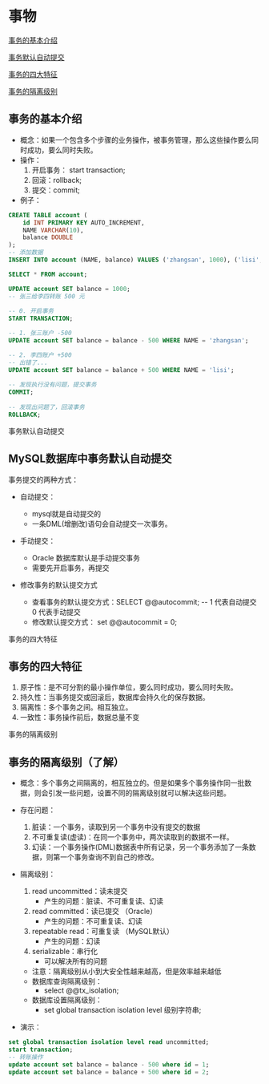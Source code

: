 # 事物

[事务的基本介绍](#事务的基本介绍)

[事务默认自动提交](#事务默认自动提交)

[事务的四大特征](#事务的四大特征)

[事务的隔离级别](#事务的隔离级别)

## 事务的基本介绍

- 概念：如果一个包含多个步骤的业务操作，被事务管理，那么这些操作要么同时成功，要么同时失败。
- 操作：
  1. 开启事务： start transaction;
  2.  回滚：rollback;
  3. 提交：commit;
-  例子：

```sql
CREATE TABLE account (
    id INT PRIMARY KEY AUTO_INCREMENT,
    NAME VARCHAR(10),
    balance DOUBLE
);
-- 添加数据
INSERT INTO account (NAME, balance) VALUES ('zhangsan', 1000), ('lisi', 1000);

SELECT * FROM account;

UPDATE account SET balance = 1000;
-- 张三给李四转账 500 元
		
-- 0. 开启事务
START TRANSACTION;

-- 1. 张三账户 -500		
UPDATE account SET balance = balance - 500 WHERE NAME = 'zhangsan';

-- 2. 李四账户 +500
-- 出错了...
UPDATE account SET balance = balance + 500 WHERE NAME = 'lisi';
		
-- 发现执行没有问题，提交事务
COMMIT;
		
-- 发现出问题了，回滚事务
ROLLBACK;
```

<a id=事务默认自动提交>事务默认自动提交</a>

## MySQL数据库中事务默认自动提交

事务提交的两种方式：

- 自动提交：
  - mysql就是自动提交的
  - 一条DML(增删改)语句会自动提交一次事务。
- 手动提交：
  - Oracle 数据库默认是手动提交事务
  - 需要先开启事务，再提交

- 修改事务的默认提交方式
  - 查看事务的默认提交方式：SELECT @@autocommit; -- 1 代表自动提交  0 代表手动提交
  - 修改默认提交方式： set @@autocommit = 0;

<a id=事务的四大特征>事务的四大特征</a>

## 事务的四大特征

1. 原子性：是不可分割的最小操作单位，要么同时成功，要么同时失败。
2.  持久性：当事务提交或回滚后，数据库会持久化的保存数据。
3. 隔离性：多个事务之间。相互独立。
4. 一致性：事务操作前后，数据总量不变

<a id=事务的隔离级别>事务的隔离级别</a>

## 事务的隔离级别（了解）

- 概念：多个事务之间隔离的，相互独立的。但是如果多个事务操作同一批数据，则会引发一些问题，设置不同的隔离级别就可以解决这些问题。

- 存在问题：

  1. 脏读：一个事务，读取到另一个事务中没有提交的数据
  2. 不可重复读(虚读)：在同一个事务中，两次读取到的数据不一样。
  3. 幻读：一个事务操作(DML)数据表中所有记录，另一个事务添加了一条数据，则第一个事务查询不到自己的修改。

- 隔离级别：

  1. read uncommitted：读未提交
     - 产生的问题：脏读、不可重复读、幻读
  2. read committed：读已提交 （Oracle）
     - 产生的问题：不可重复读、幻读
  3. repeatable read：可重复读 （MySQL默认）
     - 产生的问题：幻读
  4. serializable：串行化
     - 可以解决所有的问题

  - 注意：隔离级别从小到大安全性越来越高，但是效率越来越低
  - 数据库查询隔离级别：
    - select @@tx_isolation;
  - 数据库设置隔离级别：
    - set global transaction isolation level  级别字符串;

- 演示：

```sql
set global transaction isolation level read uncommitted;
start transaction;
-- 转账操作
update account set balance = balance - 500 where id = 1;
update account set balance = balance + 500 where id = 2;
```



